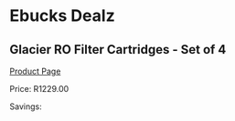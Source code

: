 
# Ebucks Dealz
## Glacier RO Filter Cartridges - Set of 4
[Product Page](https://www.ebucks.com/web/shop/productSelected.do?prodId=184274492&catId=704988430)

Price: R1229.00

Savings: 


	
